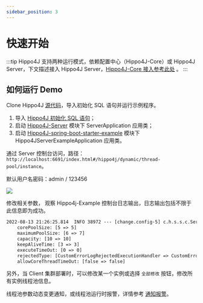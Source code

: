 ```yaml
---
sidebar_position: 3
---
```


# 快速开始

:::tip
Hippo4J 支持两种运行模式，依赖配置中心（Hippo4J-Core）或 Hippo4J Server，下文描述接入 Hippo4J
Server，[Hippo4J-Core 接入参考此处](/docs/user_docs/getting-started/hippo4j-core-start.md) 。
:::

## 如何运行 Demo

Clone Hippo4J [源代码](https://github.com/longtai-cn/hippo4j)，导入初始化 SQL 语句并运行示例程序。

1. 导入 [Hippo4J 初始化 SQL 语句](https://github.com/longtai-cn/hippo4j/blob/develop/hippo4j-server/conf/hippo4j_manager.sql)；
2. 启动 [Hippo4J-Server](https://github.com/longtai-cn/hippo4j/tree/develop/hippo4j-server) 模块下 ServerApplication 应用类；
3. 启动 [Hippo4J-spring-boot-starter-example](https://github.com/opengoofy/hippo4j/tree/develop/hippo4j-example/hippo4j-spring-boot-starter-example) 模块下 Hippo4JServerExampleApplication 应用类。

通过 Server 控制台访问，路径：`http://localhost:6691/index.html#/hippo4j/dynamic/thread-pool/instance`。

默认用户名密码：admin / 123456

![](https://images-machen.oss-cn-beijing.aliyuncs.com/image-20220813154344045.png)

修改相关参数， 观察 Hippo4j-Example 控制台日志输出，日志输出包括不限于此信息即为成功。

```tex
2022-08-13 21:26:25.814  INFO 38972 --- [change.config-5] c.h.s.s.c.ServerThreadPoolDynamicRefresh : Dynamic thread pool change parameter: [message-produce]
    corePoolSize: [5 => 5]
    maximumPoolSize: [6 => 7]
    capacity: [10 => 10]
    keepAliveTime: [3 => 3]
    executeTimeOut: [0 => 0]
    rejectedType: [CustomErrorLogRejectedExecutionHandler => CustomErrorLogRejectedExecutionHandler]
    allowCoreThreadTimeOut: [false => false]
```

另外，当 Client 集群部署时，可以修改某一个实例或选择 `全部修改` 按钮，修改所有实例线程池信息。

线程池参数动态变更通知，或线程池运行时报警，详情参考 [通知报警](/docs/user_docs/user_guide/alarm.md)。
